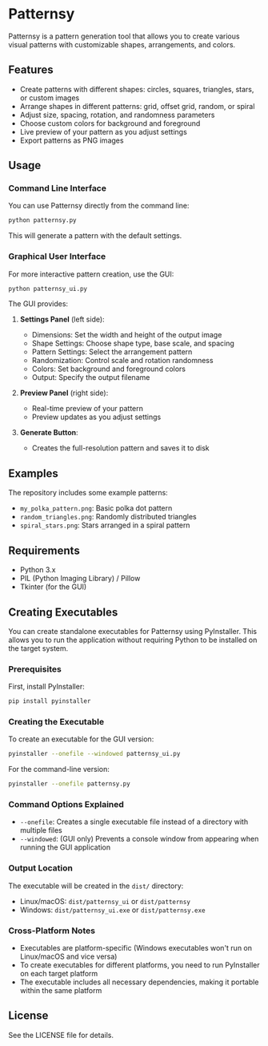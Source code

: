 # Patternsy

Patternsy is a pattern generation tool that allows you to create various visual patterns with customizable shapes, arrangements, and colors.

## Features

- Create patterns with different shapes: circles, squares, triangles, stars, or custom images
- Arrange shapes in different patterns: grid, offset grid, random, or spiral
- Adjust size, spacing, rotation, and randomness parameters
- Choose custom colors for background and foreground
- Live preview of your pattern as you adjust settings
- Export patterns as PNG images

## Usage

### Command Line Interface

You can use Patternsy directly from the command line:

```python
python patternsy.py
```

This will generate a pattern with the default settings.

### Graphical User Interface

For more interactive pattern creation, use the GUI:

```python
python patternsy_ui.py
```

The GUI provides:

1. **Settings Panel** (left side):
   - Dimensions: Set the width and height of the output image
   - Shape Settings: Choose shape type, base scale, and spacing
   - Pattern Settings: Select the arrangement pattern
   - Randomization: Control scale and rotation randomness
   - Colors: Set background and foreground colors
   - Output: Specify the output filename

2. **Preview Panel** (right side):
   - Real-time preview of your pattern
   - Preview updates as you adjust settings

3. **Generate Button**:
   - Creates the full-resolution pattern and saves it to disk

## Examples

The repository includes some example patterns:
- `my_polka_pattern.png`: Basic polka dot pattern
- `random_triangles.png`: Randomly distributed triangles
- `spiral_stars.png`: Stars arranged in a spiral pattern

## Requirements

- Python 3.x
- PIL (Python Imaging Library) / Pillow
- Tkinter (for the GUI)

## Creating Executables

You can create standalone executables for Patternsy using PyInstaller. This allows you to run the application without requiring Python to be installed on the target system.

### Prerequisites

First, install PyInstaller:

```bash
pip install pyinstaller
```

### Creating the Executable

To create an executable for the GUI version:

```bash
pyinstaller --onefile --windowed patternsy_ui.py
```

For the command-line version:

```bash
pyinstaller --onefile patternsy.py
```

### Command Options Explained

- `--onefile`: Creates a single executable file instead of a directory with multiple files
- `--windowed`: (GUI only) Prevents a console window from appearing when running the GUI application

### Output Location

The executable will be created in the `dist/` directory:
- Linux/macOS: `dist/patternsy_ui` or `dist/patternsy`
- Windows: `dist/patternsy_ui.exe` or `dist/patternsy.exe`

### Cross-Platform Notes

- Executables are platform-specific (Windows executables won't run on Linux/macOS and vice versa)
- To create executables for different platforms, you need to run PyInstaller on each target platform
- The executable includes all necessary dependencies, making it portable within the same platform

## License

See the LICENSE file for details.
